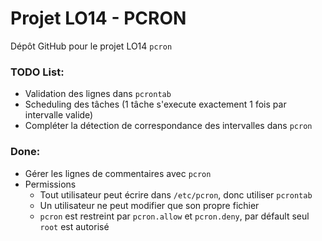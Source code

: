 # Projet LO14 - PCRON

Dépôt GitHub pour le projet LO14 `pcron`

### TODO List:
- Validation des lignes dans `pcrontab`
- Scheduling des tâches (1 tâche s'execute exactement 1 fois par intervalle valide)
- Compléter la détection de correspondance des intervalles dans `pcron`

### Done:
- Gérer les lignes de commentaires avec `pcron`
- Permissions
  - Tout utilisateur peut écrire dans `/etc/pcron`, donc utiliser `pcrontab`
  - Un utilisateur ne peut modifier que son propre fichier
  - `pcron` est restreint par `pcron.allow` et `pcron.deny`, par défault seul `root` est autorisé